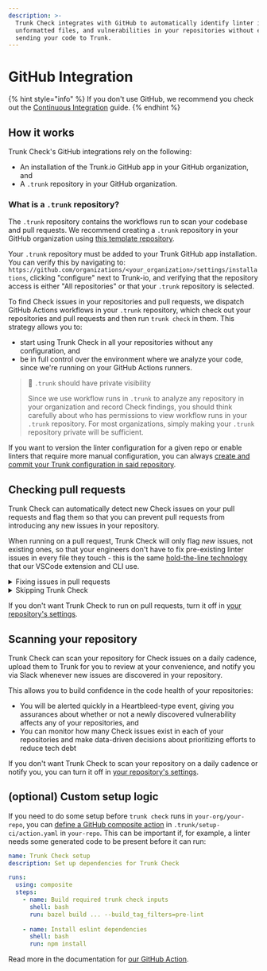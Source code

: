 ```yaml
---
description: >-
  Trunk Check integrates with GitHub to automatically identify linter issues,
  unformatted files, and vulnerabilities in your repositories without ever
  sending your code to Trunk.
---
```


# GitHub Integration

{% hint style="info" %}
If you don't use GitHub, we recommend you check out the [Continuous Integration](continuous-integration.md) guide.
{% endhint %}

## How it works

Trunk Check's GitHub integrations rely on the following:

* An installation of the Trunk.io GitHub app in your GitHub organization, and
* A `.trunk` repository in your GitHub organization.

### What is a `.trunk` repository?

The `.trunk` repository contains the workflows run to scan your codebase and pull requests. We recommend creating a `.trunk` repository in your GitHub organization using [this template repository](https://github.com/trunk-io/.trunk-template).

Your `.trunk` repository must be added to your Trunk GitHub app installation. You can verify this by navigating to: `https://github.com/organizations/<your_organization>/settings/installations`, clicking "configure" next to Trunk-io, and verifying that the repository access is either "All repositories" or that your `.trunk` repository is selected.

To find Check issues in your repositories and pull requests, we dispatch GitHub Actions workflows in your `.trunk` repository, which check out your repositories and pull requests and then run `trunk check` in them. This strategy allows you to:

* start using Trunk Check in all your repositories without any configuration, and
* be in full control over the environment where we analyze your code, since we're running on your GitHub Actions runners.

> 🚧 `.trunk` should have private visibility
>
> Since we use workflow runs in `.trunk` to analyze any repository in your organization and record Check findings, you should think carefully about who has permissions to view workflow runs in your `.trunk` repository. For most organizations, simply making your `.trunk` repository private will be sufficient.

If you want to version the linter configuration for a given repo or enable linters that require more manual configuration, you can always [create and commit your Trunk configuration in said repository](get-started-cli.md).

## Checking pull requests

Trunk Check can automatically detect new Check issues on your pull requests and flag them so that you can prevent pull requests from introducing any new issues in your repository.

When running on a pull request, Trunk Check will only flag _new_ issues, not existing ones, so that your engineers don't have to fix pre-existing linter issues in every file they touch - this is the same [hold-the-line technology](./#hold-the-line) that our VSCode extension and CLI use.

<details>

<summary>Fixing issues in pull requests</summary>

To confirm that you've fixed issues identified by Trunk Check before pushing your pull request, just run `trunk check`.

If Trunk continues to identify new Check issues on your PR, first try merging the latest changes from your base branch. When Trunk runs on a PR, it runs on a commit that merges your PR into its base branch, just like GitHub workflows.

If this continues to fail, then run `git checkout refs/pull/<PR number>/merge && trunk check`. This is a reference to the merge commit GitHub creates.

</details>

<details>

<summary>Skipping Trunk Check</summary>

You can include `/trunk skip-check` in the body of a PR description (i.e. the first comment on a given PR) to mark Trunk Check as "skipped". Trunk Check will still run on your PR and report issues, but this will allow the PR to pass a GitHub required status check on `Trunk Check`.

This can be helpful if Check is flagging known issues in a given PR which you don't want to [ignore](ignoring-issues.md), which if you're doing a large refactor, can come in very handy.

</details>

If you don't want Trunk Check to run on pull requests, turn it off in [your repository's settings](https://app.trunk.io).

## Scanning your repository

Trunk Check can scan your repository for Check issues on a daily cadence, upload them to Trunk for you to review at your convenience, and notify you via Slack whenever new issues are discovered in your repository.

This allows you to build confidence in the code health of your repositories:

* You will be alerted quickly in a Heartbleed-type event, giving you assurances about whether or not a newly discovered vulnerability affects any of your repositories, and
* You can monitor how many Check issues exist in each of your repositories and make data-driven decisions about prioritizing efforts to reduce tech debt

If you don't want Trunk Check to scan your repository on a daily cadence or notify you, you can turn it off in [your repository's settings](https://app.trunk.io).

## (optional) Custom setup logic

If you need to do some setup before `trunk check` runs in `your-org/your-repo`, you can [define a GitHub composite action](https://docs.github.com/en/actions/creating-actions/creating-a-composite-action) in `.trunk/setup-ci/action.yaml` in `your-repo`. This can be important if, for example, a linter needs some generated code to be present before it can run:

```yaml
name: Trunk Check setup
description: Set up dependencies for Trunk Check

runs:
  using: composite
  steps:
    - name: Build required trunk check inputs
      shell: bash
      run: bazel build ... --build_tag_filters=pre-lint
      
    - name: Install eslint dependencies
      shell: bash
      run: npm install
```

Read more in the documentation for [our GitHub Action](https://github.com/trunk-io/trunk-action#custom-setup).
